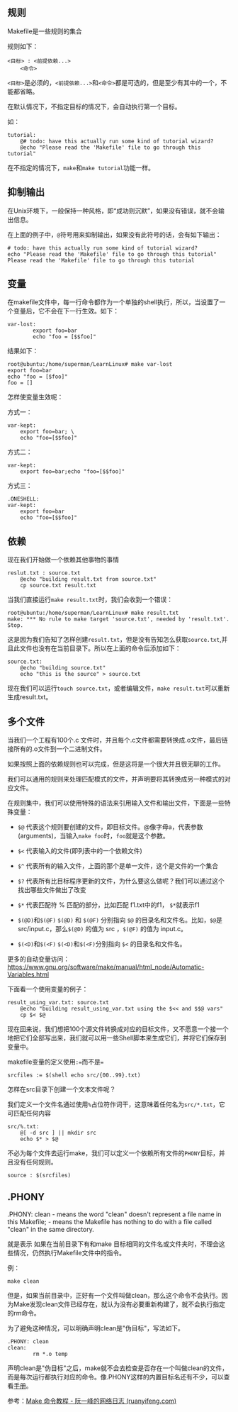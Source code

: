 ## 规则

Makefile是一些规则的集合

规则如下：
```
<目标> : <前提依赖...>
    <命令>
```

`<目标>`是必须的，`<前提依赖...>`和`<命令>`都是可选的，但是至少有其中的一个，不能都省略。


在默认情况下，不指定目标的情况下，会自动执行第一个目标。

如：

```
tutorial:
	@# todo: have this actually run some kind of tutorial wizard?
	@echo "Please read the 'Makefile' file to go through this tutorial"
```

在不指定的情况下，`make`和`make tutorial`功能一样。


## 抑制输出

在Unix环境下，一般保持一种风格，即“成功则沉默”，如果没有错误，就不会输出信息。

在上面的例子中，`@`符号用来抑制输出，如果没有此符号的话，会有如下输出：

```
# todo: have this actually run some kind of tutorial wizard?
echo "Please read the 'Makefile' file to go through this tutorial"
Please read the 'Makefile' file to go through this tutorial
```

## 变量

在makefile文件中，每一行命令都作为一个单独的shell执行，所以，当设置了一个变量后，它不会在下一行生效。如下：

```
var-lost:
        export foo=bar
        echo "foo = [$$foo]"
```
结果如下：

```
root@ubuntu:/home/superman/LearnLinux# make var-lost
export foo=bar
echo "foo = [$foo]"	
foo = []
```

怎样使变量生效呢：

方式一：

```
var-kept:
	export foo=bar; \
	echo "foo=[$$foo]"
```

方式二：

```
var-kept:
	export foo=bar;echo "foo=[$$foo]"
```

方式三：

```
.ONESHELL:
var-kept:
	export foo=bar
	echo "foo=[$$foo]"
```

## 依赖

现在我们开始做一个依赖其他事物的事情

```
reslut.txt : source.txt
	@echo "building result.txt from source.txt"
	cp source.txt result.txt
```

当我们直接运行`make result.txt`时，我们会收到一个错误：

```
root@ubuntu:/home/superman/LearnLinux# make result.txt
make: *** No rule to make target 'source.txt', needed by 'result.txt'.  Stop.
```

这是因为我们告知了怎样创建`result.txt`，但是没有告知怎么获取`source.txt`,并且此文件也没有在当前目录下。所以在上面的命令后添加如下：

```
source.txt:
	@echo "building source.txt"
	echo "this is the source" > source.txt
```

现在我们可以运行`touch source.txt`，或者编辑文件，`make result.txt`可以重新生成result.txt。

## 多个文件

当我们一个工程有100个.c 文件时，并且每个.c文件都需要转换成.o文件，最后链接所有的.o文件到一个二进制文件。

如果按照上面的依赖规则也可以完成，但是这将是一个很大并且很无聊的工作。

我们可以通用的规则来处理匹配模式的文件，并声明要将其转换成另一种模式的对应文件。

在规则集中，我们可以使用特殊的语法来引用输入文件和输出文件，下面是一些特殊变量：

- `$@` 
	代表这个规则要创建的文件，即目标文件。@像字母a，代表参数(arguments)，当输入`make foo`时，`foo`就是这个参数。

- `$<`
	代表输入的文件(即列表中的一个依赖文件)

- `$^` 
	代表所有的输入文件，上面的那个是单一文件，这个是文件的一个集合

- `$?` 
	代表所有比目标程序更新的文件，为什么要这么做呢？我们可以通过这个找出哪些文件做出了改变

- `$*` 
	代表匹配符 % 匹配的部分，比如匹配 f1.txt中的f1， `$*`就表示f1

- `$(@D)`和`$(@F)` 
	`$(@D)` 和 `$(@F)` 分别指向 `$@` 的目录名和文件名。比如，`$@`是 src/input.c，那么`$(@D)` 的值为 src ，`$(@F)` 的值为 input.c。

- `$(<D)`和`$(<F)`
	`$(<D)`和`$(<F)`分别指向 `$<` 的目录名和文件名。

更多的自动变量访问：https://www.gnu.org/software/make/manual/html_node/Automatic-Variables.html

下面看一个使用变量的例子：

```
result_using_var.txt: source.txt
	@echo "building result_using_var.txt using the $<< and $$@ vars"
	cp $< $@
```

现在回来说，我们想把100个源文件转换成对应的目标文件，又不愿意一个接一个地把它们全部写出来，我们就可以用一些Shell脚本来生成它们，并将它们保存到变量中。

makefile变量的定义使用`:=`而不是`=`

```shell
srcfiles := $(shell echo src/{00..99}.txt)
```

怎样在src目录下创建一个文本文件呢？

我们定义一个文件名通过使用`%`占位符作词干，这意味着任何名为`src/*.txt`，它可匹配任何内容

```shell
src/%.txt:
	@[ -d src ] || mkdir src
	echo $* > $@
```

不必为每个文件去运行make，我们可以定义一个依赖所有文件的`PHONY`目标，并且没有任何规则。

```shell
source : $(srcfiles)
```

## .PHONY
.PHONY: clean
    - means the word "clean" doesn't represent a file name in this Makefile;
        - means the Makefile has nothing to do with a file called "clean" 
      in the same directory.

就是表示 如果在当前目录下有和make 目标相同的文件名或文件夹时，不理会这些情况，仍然执行Makefile文件中的指令。



例：

```shell
make clean
```

但是，如果当前目录中，正好有一个文件叫做clean，那么这个命令不会执行。因为Make发现clean文件已经存在，就认为没有必要重新构建了，就不会执行指定的rm命令。

为了避免这种情况，可以明确声明clean是"伪目标"，写法如下。

```shell
.PHONY: clean
clean:
        rm *.o temp
```

声明clean是"伪目标"之后，make就不会去检查是否存在一个叫做clean的文件，而是每次运行都执行对应的命令。像.PHONY这样的内置目标名还有不少，可以查看[手册](http://www.gnu.org/software/make/manual/html_node/Special-Targets.html#Special-Targets)。



参考：[Make 命令教程 - 阮一峰的网络日志 (ruanyifeng.com)](http://www.ruanyifeng.com/blog/2015/02/make.html)

